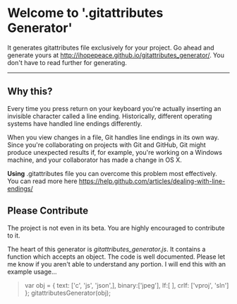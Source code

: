 Welcome to '.gitattributes Generator'
===================


It generates gitattributes file exclusively for your project. Go ahead and generate yours at http://ihopepeace.github.io/gitattributes_generator/. You don't have to read further for generating.

----------


Why this?
-------------

Every time you press return on your keyboard you're actually inserting an invisible character called a line ending. Historically, different operating systems have handled line endings differently.

When you view changes in a file, Git handles line endings in its own way. Since you're collaborating on projects with Git and GitHub, Git might produce unexpected results if, for example, you're working on a Windows machine, and your collaborator has made a change in OS X.

**Using** .gitattributes file you can overcome this problem most effectively. You can read more here https://help.github.com/articles/dealing-with-line-endings/



Please Contribute
-------------------


The project is not even in its beta. You are highly encouraged to contribute to it. 

The heart of this generator is *gitattributes_generator.js*. It contains a function which accepts an object.  The code is well documented. Please let me know if you aren't able to understand any portion. I will end this with an example usage...


> var obj = {
> text: ['c', 'js', 'json',],
> binary:['jpeg'],
> lf:[ ],
> crlf: ['vproj', 'sln']
> };
> gitattributesGenerator(obj);

